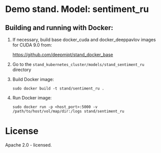 # Demo stand. Model: sentiment_ru

## Building and running with Docker:
1. If necessary, build base docker_cuda and docker_deeppavlov images for CUDA 9.0 from:

   https://github.com/deepmipt/stand_docker_base
  
2. Go to the `stand_kubernetes_cluster/models/stand_sentiment_ru` directory

3. Build Docker image:
   ```
   sudo docker build -t stand/sentiment_ru .
   ```
4. Run Docker image:
   ```
   sudo docker run -p <host_port>:5000 -v /path/to/host/vol/map/dir:/logs stand/sentiment_ru
   ```

# License

Apache 2.0 - licensed.